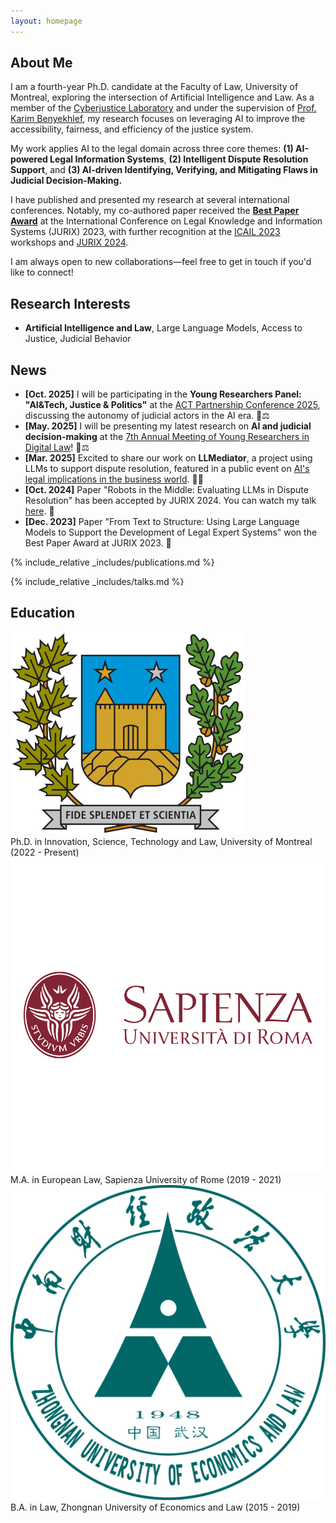 ```yaml
---
layout: homepage
---
```


## <span id="about">About Me</span>

I am a fourth-year Ph.D. candidate at the Faculty of Law, University of Montreal, exploring the intersection of Artificial Intelligence and Law. As a member of the [Cyberjustice Laboratory](https://www.cyberjustice.ca/) and under the supervision of [Prof. Karim Benyekhlef](https://www.karimbenyekhlef.ca/), my research focuses on leveraging AI to improve the accessibility, fairness, and efficiency of the justice system.

My work applies AI to the legal domain across three core themes: **(1) AI-powered Legal Information Systems**, **(2) Intelligent Dispute Resolution Support**, and **(3) AI-driven Identifying, Verifying, and Mitigating Flaws in Judicial Decision-Making.**

I have published and presented my research at several international conferences. Notably, my co-authored paper received the **[Best Paper Award](https://jurix23.maastrichtlawtech.eu/proceedings/)** at the International Conference on Legal Knowledge and Information Systems (JURIX) 2023, with further recognition at the [ICAIL 2023](https://icail2023.di.uminho.pt/) workshops and [JURIX 2024](https://jurix2024.law.muni.cz/).

I am always open to new collaborations—feel free to get in touch if you'd like to connect!


## <span id="research">Research Interests</span>

- **Artificial Intelligence and Law**, Large Language Models, Access to Justice, Judicial Behavior

## <span id="news">News</span>

- **[Oct. 2025]** I will be participating in the **Young Researchers Panel: "AI&Tech, Justice & Politics"** at the [ACT Partnership Conference 2025](https://www.ajcact.org/en/conference-2025/), discussing the autonomy of judicial actors in the AI era. 🔶⚖️
- **[May. 2025]** I will be presenting my latest research on **AI and judicial decision-making** at the [7th Annual Meeting of Young Researchers in Digital Law](https://www.obvia.ca/evenements/7e-edition-rencontre-des-jeunes-chercheuses-et-chercheurs-en-droit-numerique)! 🧠⚖️
- **[Mar. 2025]** Excited to share our work on **LLMediator**, a project using LLMs to support dispute resolution, featured in a public event on [AI's legal implications in the business world](https://www.crdp.umontreal.ca/nouvelles/2025/03/12/au-dela-du-battage-mediatique-les-incidences-juridiques-de-lia-en-entreprise/). 🤖🤝  
- **[Oct. 2024]** Paper "Robots in the Middle: Evaluating LLMs in Dispute Resolution" has been accepted by JURIX 2024. You can watch my talk [here](https://www.youtube.com/watch?v=VxQiBbgWMb4&t=614s). 🎥  
- **[Dec. 2023]** Paper "From Text to Structure: Using Large Language Models to Support the Development of Legal Expert Systems" won the Best Paper Award at JURIX 2023. 🎉

{% include_relative _includes/publications.md %}


{% include_relative _includes/talks.md %}

## <span id="education">Education</span>

<div class="education-item">
  <img src="./assets/img/logo_udem.png" alt="University of Montreal Logo" class="education-logo">
  <div>
    Ph.D. in Innovation, Science, Technology and Law, University of Montreal (2022 - Present)
  </div>
</div>

<div class="education-item">
  <img src="./assets/img/logo_sapienza.png" alt="Sapienza University of Rome Logo" class="education-logo">
  <div>
    M.A. in European Law, Sapienza University of Rome (2019 - 2021)
  </div>
</div>

<div class="education-item">
  <img src="./assets/img/logo_zuel.png" alt="Zhongnan University of Economics and Law Logo" class="education-logo">
  <div>
    B.A. in Law, Zhongnan University of Economics and Law (2015 - 2019)
  </div>
</div>


<!--  
{% include_relative _includes/services.md %}
-->


<!--  
{% include_relative _includes/visitors.md %}
-->
